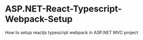 # ASP.NET-React-Typescript-Webpack-Setup
How to setup reactjs typescript webpack in ASP.NET MVC project
